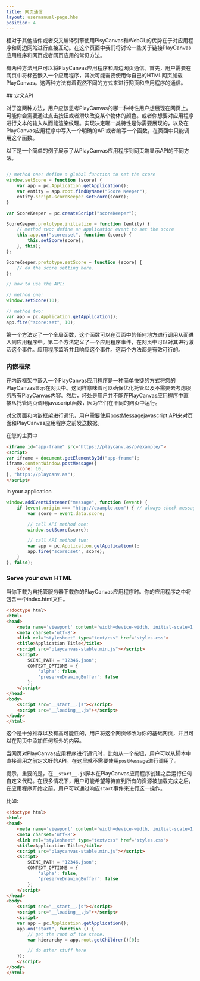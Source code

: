 ```yaml
---
title: 网页通信
layout: usermanual-page.hbs
position: 4
---
```


相对于其他插件或者交叉编译引擎使用PlsyCanvas和WebGL的优势在于对应用程序和周边网站进行直接互动。在这个页面中我们将讨论一些关于链接PlayCanvas应用程序和网页或者网页应用的常见方法。

有两种方法用户可以将PlayCanvas应用程序和周边网页通信。首先，用户需要在网页中将标签嵌入一个应用程序，其次可能需要使用你自己的HTML网页加载PlayCanvas。这两种方法有着截然不同的方式来进行网页和应用程序的通信。

## 定义API

对于这两种方法，用户应该思考PlayCanvas的哪一种特性用户想展现在网页上。可能你会需要通过点击按钮或者滑块改变某个物体的颜色。或者你想要对应用程序进行文本的输入从而能渲染纹理。实现决定哪一类特性是你需要展现的，以及在PlayCanvas应用程序中写入一个明确的API或者编写一个函数，在页面中只能调用这个函数。

以下是一个简单的例子展示了从PlayCanvas应用程序到网页端显示API的不同方法。

```javascript

// method one: define a global function to set the score
window.setScore = function (score) {
    var app = pc.Application.getApplication();
    var entity = app.root.findByName("Score Keeper");
    entity.script.scoreKeeper.setScore(score);
}

var ScoreKeeper = pc.createScript("scoreKeeper");

ScoreKeeper.prototype.initialize = function (entity) {
    // method two: define an application event to set the score
    this.app.on("score:set", function (score) {
        this.setScore(score);
    }, this);
};

ScoreKeeper.prototype.setScore = function (score) {
    // do the score setting here.
};

// how to use the API:

// method one:
window.setScore(10);

// method two:
var app = pc.Application.getApplication();
app.fire("score:set", 10);

```

第一个方法定了一个全局函数，这个函数可以在页面中的任何地方进行调用从而进入到应用程序中。第二个方法定义了一个应用程序事件，在网页中可以对其进行激活这个事件。应用程序监听并且响应这个事件。这两个方法都是有效可行的。

### 内嵌框架

在内嵌框架中嵌入一个PlayCanvas应用程序是一种简单快捷的方式将您的PlayCanvas显示在网页中。这同样意味着可以确保优化托管以及不需要去考虑服务所有PlayCanvas内容。然后，坏处是用户并不能在PlayCanvas应用程序中直接从托管网页调用javascript函数，因为它们在不同的网页中运行。

对父页面和内嵌框架进行通讯，用户需要使用[postMessage][1]javascript API来对页面和PlayCanvas应用程序之前发送数据。

在您的主页中

```html
<iframe id="app-frame" src="https://playcanv.as/p/example/">
<script>
var iframe = document.getElementById("app-frame");
iframe.contentWindow.postMessage({
    score: 10,
}, "https://playcanv.as");
</script>
```

In your application
```javascript
window.addEventListener("message", function (event) {
    if (event.origin === "http://example.com") { // always check message came from your website
        var score = event.data.score;

        // call API method one:
        window.setScore(score);

        // call API method two:
        var app = pc.Application.getApplication();
        app.fire("score:set", score);
    }
}, false);
```

### Serve your own HTML

当你下载为自托管服务器下载你的PlayCanvas应用程序时。你的应用程序之中将包含一个index.html文件。

```html
<!doctype html>
<html>
<head>
    <meta name='viewport' content='width=device-width, initial-scale=1, maximum-scale=1, minimum-scale=1, user-scalable=no' />
    <meta charset='utf-8'>
    <link rel="stylesheet" type="text/css" href="styles.css">
    <title>Application Title</title>
    <script src="playcanvas-stable.min.js"></script>
    <script>
        SCENE_PATH = "12346.json";
        CONTEXT_OPTIONS = {
            'alpha': false,
            'preserveDrawingBuffer': false
        };
    </script>
</head>
<body>
    <script src="__start__.js"></script>
    <script src="__loading__.js"></script>
</body>
</html>
```

这个是十分推荐以及有高可能性的，用户将这个网页修改为你的基础网页，并且可以在网页中添加任何额外的内容。

当网页对PlayCanvas应用程序进行通讯时，比如从一个按钮，用户可以从脚本中直接调用之前定义好的API。在这里就不需要使用`postMessage`进行调用了。

提示，重要的是，在`__start__.js`脚本在PlayCanvas应用程序创建之后运行任何自定义代码。在很多情况下，用户可能希望等待直到所有的资源被加载完成之后，在应用程序开始之前。用户可以通过响应`start`事件来进行这一操作。

比如:

```html
<!doctype html>
<html>
<head>
    <meta name='viewport' content='width=device-width, initial-scale=1, maximum-scale=1, minimum-scale=1, user-scalable=no' />
    <meta charset='utf-8'>
    <link rel="stylesheet" type="text/css" href="styles.css">
    <title>Application Title</title>
    <script src="playcanvas-stable.min.js"></script>
    <script>
        SCENE_PATH = "12346.json";
        CONTEXT_OPTIONS = {
            'alpha': false,
            'preserveDrawingBuffer': false
        };
    </script>
</head>
<body>
    <script src="__start__.js"></script>
    <script src="__loading__.js"></script>
    <script>
    var app = pc.Application.getApplication();
    app.on("start", function () {
        // get the root of the scene.
        var hierarchy = app.root.getChildren()[0];

        // do other stuff here
    });
    </script>
</body>
</html>
```

[1]: https://developer.mozilla.org/en-US/docs/Web/API/Window/postMessage

